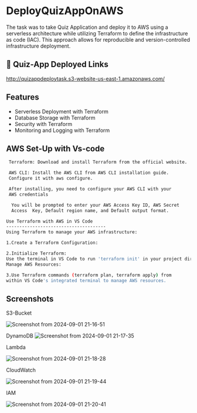 
# DeployQuizAppOnAWS

The task was to take Quiz Application and deploy it to AWS using a serverless architecture while utilizing Terraform to define the infrastructure as code (IAC). This approach allows for reproducible and version-controlled infrastructure deployment.

## 🔗 Quiz-App Deployed Links 
 http://quizappdeploytask.s3-website-us-east-1.amazonaws.com/




## Features

- Serverless Deployment with Terraform
- Database Storage with Terraform
- Security with Terraform
- Monitoring and Logging with Terraform


## AWS Set-Up with Vs-code


 ```bash
  Terraform: Download and install Terraform from the official website. 
 ```

 ```bash
  AWS CLI: Install the AWS CLI from AWS CLI installation guide. 
  Configure it with aws configure.
 ```
 ```bash
  After installing, you need to configure your AWS CLI with your 
  AWS credentials

   You will be prompted to enter your AWS Access Key ID, AWS Secret 
   Access  Key, Default region name, and Default output format.

 Use Terraform with AWS in VS Code
 --------------------------------------
 Using Terraform to manage your AWS infrastructure:

 1.Create a Terraform Configuration:

 2.Initialize Terraform:
 Use the terminal in VS Code to run 'terraform init' in your project directory.
 Manage AWS Resources:

 3.Use Terraform commands (terraform plan, terraform apply) from 
 within VS Code's integrated terminal to manage AWS resources.

```

## Screenshots

S3-Bucket

![Screenshot from 2024-09-01 21-16-51](https://github.com/user-attachments/assets/f78f9ea0-bdc6-4e76-924f-f4c80a15779e)

DynamoDB
![Screenshot from 2024-09-01 21-17-35](https://github.com/user-attachments/assets/fe818a85-ae56-4e7a-b94e-fe33189afd8f)

Lambda

![Screenshot from 2024-09-01 21-18-28](https://github.com/user-attachments/assets/097ae024-93ef-4cd9-b616-edb291e3de8c)

CloudWatch

![Screenshot from 2024-09-01 21-19-44](https://github.com/user-attachments/assets/0d0a3e7b-4b4f-4088-b702-84065311a3d9)

IAM

![Screenshot from 2024-09-01 21-20-41](https://github.com/user-attachments/assets/ac43c626-278f-4067-ac19-a28f055e0406)



